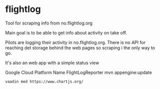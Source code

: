 # flightlog
Tool for scraping info from no.flightlog.org  

Main goal is to be able to get info about activity on take off.

Pilots are logging their activity in no.flightlog.org. There is no API for 
reaching det storage behind the web pages so scraping i the only  way to go.

It's also an web app with a simple status view


Google Cloud Platform
Name FlightLogReporter
    mvn appengine:update



    vaadin med https://www.chartjs.org/